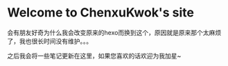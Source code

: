 # Welcome to ChenxuKwok's site

会有朋友好奇为什么我会改变原来的hexo而换到这个，原因就是原来那个太麻烦了，我也很长时间没有维护。。。

之后我会将一些笔记更新在这里，如果您喜欢的话欢迎为我加星~





<script type="text/javascript" id="MathJax-script" async
  src="https://cdn.jsdelivr.net/npm/mathjax@3/es5/tex-mml-chtml.js">
</script>


<script>
MathJax = {
  tex: {
    inlineMath: [['$', '$'], ['\\(', '\\)']]
  }
};
</script>
<script id="MathJax-script" async
  src="https://cdn.jsdelivr.net/npm/mathjax@3/es5/tex-chtml.js">
</script>